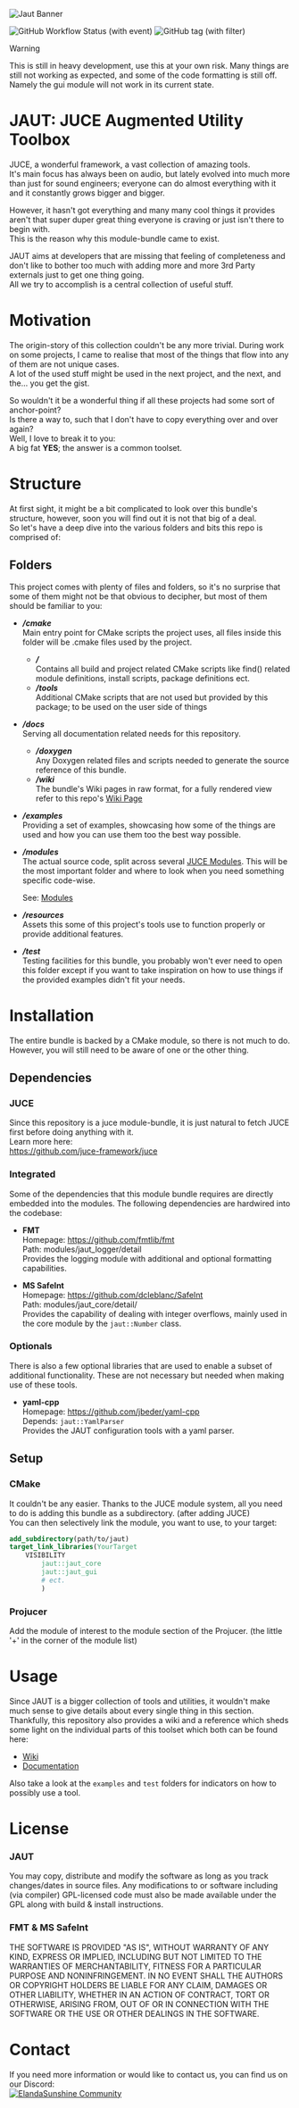 ![Jaut Banner](./resources/banner.png)


![GitHub Workflow Status (with event)](https://img.shields.io/github/actions/workflow/status/ElandaSunshine/Jaut/cmake-multi-platform.yml?style=flat-square&logo=cmake&logoColor=blue)
![GitHub tag (with filter)](https://img.shields.io/github/v/tag/ElandaSunshine/Jaut?filter=!v-*&style=flat-square&label=Version)

> [!WARNING]
> This is still in heavy development, use this at your own risk. Many things are still not working as expected, and some of the code formatting is still off. Namely the gui module will not work in its current state.

# JAUT: JUCE Augmented Utility Toolbox
JUCE, a wonderful framework, a vast collection of amazing tools.  
It's main focus has always been on audio, but lately evolved into much more than just for sound engineers; everyone can do almost everything with it and it constantly grows bigger and bigger.

However, it hasn't got everything and many many cool things it provides aren't that super duper great thing everyone is craving or just isn't there to begin with.  
This is the reason why this module-bundle came to exist.

JAUT aims at developers that are missing that feeling of completeness and don't like to bother too much with adding more and more 3rd Party externals just to get one thing going.  
All we try to accomplish is a central collection of useful stuff.

# Motivation
The origin-story of this collection couldn't be any more trivial.
During work on some projects, I came to realise that most of the things that flow into any of them are not unique cases.  
A lot of the used stuff might be used in the next project, and the next, and the... you get the gist.

So wouldn't it be a wonderful thing if all these projects had some sort of anchor-point?  
Is there a way to, such that I don't have to copy everything over and over again?  
Well, I love to break it to you:  
A big fat **YES**; the answer is a common toolset.

# Structure
At first sight, it might be a bit complicated to look over this bundle's structure, however, soon you will find out it is not that big of a deal.  
So let's have a deep dive into the various folders and bits this repo is comprised of:

## Folders
This project comes with plenty of files and folders, so it's no surprise that some of them might not be that obvious to decipher, but most of them should be familiar to you:

- _**/cmake**_  
Main entry point for CMake scripts the project uses, all files inside this folder will be .cmake files used by the project.
  - _**/**_  
Contains all build and project related CMake scripts like find() related module definitions, install scripts, package definitions ect.
  - _**/tools**_  
Additional CMake scripts that are not used but provided by this package; to be used on the user side of things

- _**/docs**_  
Serving all documentation related needs for this repository.
  - _**/doxygen**_  
Any Doxygen related files and scripts needed to generate the source reference of this bundle.
  - _**/wiki**_  
The bundle's Wiki pages in raw format, for a fully rendered view refer to this repo's [Wiki Page](https://github.com/ElandaSunshine/Jaut/wiki)
- _**/examples**_  
Providing a set of examples, showcasing how some of the things are used and how you can use them too the best way possible.
- _**/modules**_  
The actual source code, split across several [JUCE Modules](https://github.com/juce-framework/JUCE/blob/master/docs/JUCE%20Module%20Format.md).
This will be the most important folder and where to look when you need something specific code-wise.

  See: [Modules](#modules)
- _**/resources**_  
Assets this some of this project's tools use to function properly or provide additional features.
- _**/test**_  
Testing facilities for this bundle, you probably won't ever need to open this folder except if you want to take inspiration on how to use things if the provided examples didn't fit your needs.

# Installation
The entire bundle is backed by a CMake module, so there is not much to do.
However, you will still need to be aware of one or the other thing.

## Dependencies
### JUCE
Since this repository is a juce module-bundle, it is just natural to fetch JUCE first before doing anything with it.  
Learn more here:  
https://github.com/juce-framework/juce

### Integrated
Some of the dependencies that this module bundle requires are directly embedded into the modules.
The following dependencies are hardwired into the codebase:
- **FMT**  
  Homepage: https://github.com/fmtlib/fmt  
  Path: modules/jaut_logger/detail  
  Provides the logging module with additional and optional formatting capabilities.

- **MS SafeInt**  
  Homepage: https://github.com/dcleblanc/SafeInt  
  Path: modules/jaut_core/detail/  
  Provides the capability of dealing with integer overflows, mainly used in the core module by the `jaut::Number` class.

### Optionals
There is also a few optional libraries that are used to enable a subset of additional functionality.
These are not necessary but needed when making use of these tools.

- **yaml-cpp**  
  Homepage: https://github.com/jbeder/yaml-cpp  
  Depends: `jaut::YamlParser`  
  Provides the JAUT configuration tools with a yaml parser.

## Setup
### CMake
It couldn't be any easier. Thanks to the JUCE module system, all you need to do is adding this bundle as a subdirectory. (after adding JUCE)  
You can then selectively link the module, you want to use, to your target:
```cmake
add_subdirectory(path/to/jaut)
target_link_libraries(YourTarget
    VISIBILITY
        jaut::jaut_core
        jaut::jaut_gui
        # ect.
        )
```

### Projucer
Add the module of interest to the module section of the Projucer. (the little '+' in the corner of the module list)

# Usage
Since JAUT is a bigger collection of tools and utilities, it wouldn't make much sense to give details about every single thing in this section. 
Thankfully, this repository also provides a wiki and a reference which sheds some light on the individual parts of this toolset which both can be found here:  
- [Wiki](https://github.com/ElandaSunshine/jaut/wiki)  
- [Documentation](https://elandasunshine.github.io/Jaut/docs/reference)

Also take a look at the `examples` and `test` folders for indicators on how to possibly use a tool.

# License
### JAUT
You may copy, distribute and modify the software as long as you track changes/dates in source files. Any modifications to or software including (via compiler) GPL-licensed code must also be made available under the GPL along with build & install instructions.

### FMT & MS SafeInt
THE SOFTWARE IS PROVIDED "AS IS", WITHOUT WARRANTY OF ANY KIND, EXPRESS OR IMPLIED, INCLUDING BUT NOT LIMITED TO THE WARRANTIES OF MERCHANTABILITY, FITNESS FOR A PARTICULAR PURPOSE AND NONINFRINGEMENT. IN NO EVENT SHALL THE AUTHORS OR COPYRIGHT HOLDERS BE LIABLE FOR ANY CLAIM, DAMAGES OR OTHER LIABILITY, WHETHER IN AN ACTION OF CONTRACT, TORT OR OTHERWISE, ARISING FROM, OUT OF OR IN CONNECTION WITH THE SOFTWARE OR THE USE OR OTHER DEALINGS IN THE SOFTWARE.

# Contact
If you need more information or would like to contact us, you can find us on our Discord:  
[![ElandaSunshine Community](https://discordapp.com/api/guilds/781531690383179826/widget.png?style=banner2)](https://discord.com/invite/jzRyAtnJBc)

[^stc]: Any of these things are subjects to change. It is best to keep that in mind and stay tuned.
